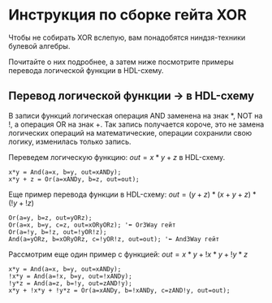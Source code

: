# Инструкция по сборке гейта XOR

Чтобы не собирать XOR вслепую, вам понадобятся ниндзя-техники булевой алгебры.

Почитайте о них подробнее, а затем ниже посмотрите примеры перевода логической функции в HDL-схему.

## Перевод логической функции → в HDL-схему

В записи функций логическая операция AND заменена на знак $*$, NOT на $!$, а операция OR на знак $+$. Так запись получается короче, это не замена логических операций на математические, операции сохранили свою логику, изменилась только запись.

Переведем логическую функцию: $out = x*y + z$ в HDL-схему.

```basic
x*y = And(a=x, b=y, out=xANDy);
x*y + z = Or(a=xANDy, b=z, out=out);
```

Еще пример перевода функции в HDL-схему: $out = (y+z) * (x+y+z) * (!y+!z)$

```basic
Or(a=y, b=z, out=yORz);
Or(a=x, b=y, c=z, out=xORyORz); '⬅ Or3Way гейт
Or(a=!y, b=!z, out=!yOR!z);
And(a=yORz, b=xORyORz, c=!yOR!z, out=out); '⬅ And3Way гейт
```

Рассмотрим еще один пример с функцией: $out = x*y + !x*y + !y*z$

```basic
x*y = And(a=x, b=y, out=xANDy);
!x*y = And(a=!x, b=y, out=!xANDy);
!y*z = And(a=z, b=!y, out=zAND!y);
x*y + !x*y + !y*z = Or(a=xANDy, b=!xANDy, c=zAND!y, out=out);
```
